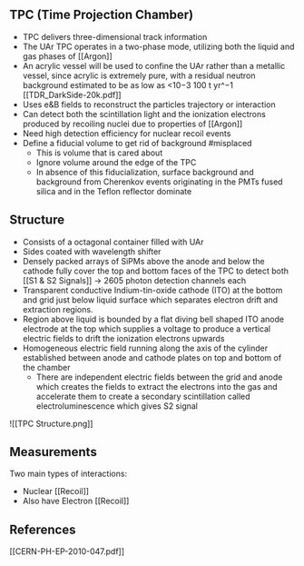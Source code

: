 ## TPC (Time Projection Chamber)
- TPC delivers three-dimensional track information 
- The UAr TPC operates in a two-phase mode, utilizing both the liquid and gas phases of [[Argon]]
- An acrylic vessel will be used to confine the UAr rather than a metallic vessel, since acrylic is extremely pure, with a residual neutron background estimated to be as low as <10−3 100 t yr^−1 [[TDR_DarkSide-20k.pdf]]
-   Uses e&B fields to reconstruct the particles trajectory or interaction
-   Can detect both the scintillation light and the ionization electrons produced by recoiling nuclei due to properties of [[Argon]]
-   Need high detection efficiency for nuclear recoil events
-   Define a fiducial volume to get rid of background #misplaced
	-   This is volume that is cared about
	-   Ignore volume around the edge of the TPC
	-   In absence of this fiducialization, surface background and background from Cherenkov events originating in the PMTs fused silica and in the Teflon reflector dominate

## Structure
-  Consists of a octagonal container filled with UAr
-  Sides coated with wavelength shifter
-  Densely packed arrays of SiPMs above the anode and below the cathode fully cover the top and bottom faces of the TPC to detect both [[S1 & S2 Signals]] → 2605 photon detection channels each
-  Transparent conductive Indium-tin-oxide cathode (ITO) at the bottom and grid just below liquid surface which separates electron drift and extraction regions.
-  Region above liquid is bounded by a flat diving bell shaped ITO anode electrode at the top which supplies a voltage to produce a vertical electric fields to drift the ionization electrons upwards
-  Homogeneous electric field running along the axis of the cylinder established between anode and cathode plates on top and bottom of the chamber
	-   There are independent electric fields between the grid and anode which creates the fields to extract the electrons into the gas and accelerate them to create a secondary scintillation called electroluminescence which gives S2 signal

![[TPC Structure.png]]

## Measurements
Two main types of interactions:
- Nuclear [[Recoil]]
- Also have Electron [[Recoil]]

## References
[[CERN-PH-EP-2010-047.pdf]]